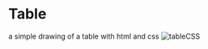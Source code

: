 # Table
a simple drawing of a table with html and css
![tableCSS](https://user-images.githubusercontent.com/99458838/212126073-25d7b7bb-638e-495e-8e71-8d07d611b9ba.png)
